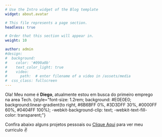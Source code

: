 ```yaml
---
# Use the Intro widget of the Blog template
widget: about.avatar

# This file represents a page section.
headless: true

# Order that this section will appear in.
weight: 10

author: admin
#design:
#  background:
#    color: '#090a0b'
#    text_color_light: true
#    video:
#      path:  # enter filename of a video in /assets/media
#  css_class: fullscreen
---
```


Ola! Meu nome é **Diego**, atualmente estou em busca do primeiro emprego na area Tech.
{style="font-size: 1.2rem; background: #E0E0E0; background:linear-gradient(to right, #6B6BFF 0%, #3D3DFF 30%, #0000FF 60%, #0404FF 100%); -webkit-background-clip: text; -webkit-text-fill-color: transparent;"}

Confira abaixo alguns projetos pessoais ou [Clique Aqui](/about/) para ver meu curriculo ✌
